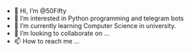 - 👋 Hi, I’m @50Fifty
- 👀 I’m interested in Python programming and telegram bots
- 🌱 I’m currently learning Computer Science in university.
- 💞️ I’m looking to collaborate on ...
- 📫 How to reach me ...

<!---
50Fifty/50Fifty is a ✨ special ✨ repository because its `README.md` (this file) appears on your GitHub profile.
You can click the Preview link to take a look at your changes.
--->
